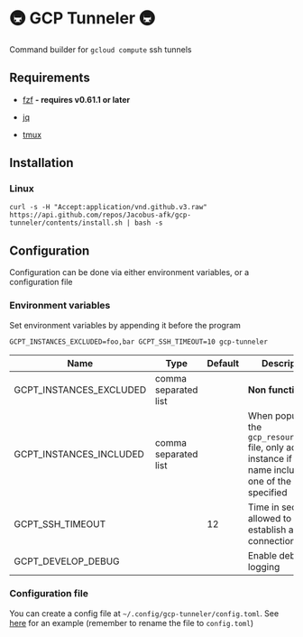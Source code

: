 # 🚇 GCP Tunneler 🚇

Command builder for `gcloud compute` ssh tunnels

## Requirements

- [fzf](https://github.com/junegunn/fzf?tab=readme-ov-file#installation) **- requires v0.61.1 or later**

- [jq](https://jqlang.org/download/)

- [tmux](https://github.com/tmux/tmux/wiki/Installing)

## Installation

### Linux

```shell
curl -s -H "Accept:application/vnd.github.v3.raw" https://api.github.com/repos/Jacobus-afk/gcp-tunneler/contents/install.sh | bash -s
```

## Configuration

Configuration can be done via either environment variables, or a configuration file

### Environment variables

Set environment variables by appending it before the program

```shell
GCPT_INSTANCES_EXCLUDED=foo,bar GCPT_SSH_TIMEOUT=10 gcp-tunneler
```

| Name | Type | Default | Description |
| ---- | ---- | ------- | ----------- |
| GCPT_INSTANCES_EXCLUDED | comma separated list | | **Non functioning** |
| GCPT_INSTANCES_INCLUDED | comma separated list | | When populating the `gcp_resource_json` file, only add instance if the name includes one of the filters specified |
| GCPT_SSH_TIMEOUT |  | 12 | Time in seconds allowed to establish an SSH connection |
| GCPT_DEVELOP_DEBUG |  |  | Enable debug logging |

### Configuration file

You can create a config file at `~/.config/gcp-tunneler/config.toml`. See [here](./config.toml.example) for an
example (remember to rename the file to `config.toml`)
